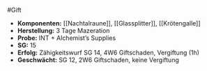 #Gift 
- **Komponenten:** [[Nachtalraune]], [[Glassplitter]], [[Krötengalle]]
- **Herstellung:** 3 Tage Mazeration
- **Probe:** INT + Alchemist’s Supplies
- **SG:** 15
- **Erfolg:** Zähigkeitswurf SG 14, 4W6 Giftschaden, Vergiftung (1h)
- **Geschwächt:** SG 12, 2W6 Giftschaden, keine Vergiftung
